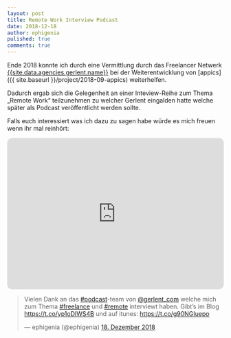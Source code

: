 ```yaml
---
layout: post
title: Remote Work Interview Podcast
date: 2018-12-18
author: ephigenia
pulished: true
comments: true
---
```

Ende 2018 konnte ich durch eine Vermittlung durch das Freelancer Netwerk [{{site.data.agencies.gerlent.name}}]({{site.data.agencies.gerlent.url}}) bei der Weiterentwicklung von [appics]({{ site.baseurl }}/project/2018-09-appics) weiterhelfen.

Dadurch ergab sich die Gelegenheit an einer Inteview-Reihe zum Thema „Remote Work“ teilzunehmen zu welcher Gerlent eingalden hatte welche später als Podcast veröffentlicht werden sollte.

Falls euch interessiert was ich dazu zu sagen habe würde es mich freuen wenn ihr mal reinhört:

<iframe style="border-radius:12px" src="https://open.spotify.com/embed/episode/0af7f7w5bt1CPRlMIhdO39?utm_source=generator" width="100%" height="352" frameBorder="0" allowfullscreen="" allow="autoplay; clipboard-write; encrypted-media; fullscreen; picture-in-picture" loading="lazy"></iframe>

<blockquote class="twitter-tweet" data-lang="de"><p lang="de" dir="ltr">Vielen Dank an das <a href="https://twitter.com/hashtag/podcast?src=hash&amp;ref_src=twsrc%5Etfw">#podcast</a>-team von <a href="https://twitter.com/gerlent_com?ref_src=twsrc%5Etfw">@gerlent_com</a> welche mich zum Thema <a href="https://twitter.com/hashtag/freelance?src=hash&amp;ref_src=twsrc%5Etfw">#freelance</a> und <a href="https://twitter.com/hashtag/remote?src=hash&amp;ref_src=twsrc%5Etfw">#remote</a> interviewt haben. Gibt’s im Blog <a href="https://t.co/yp1oDIWS4B">https://t.co/yp1oDIWS4B</a> und auf itunes: <a href="https://t.co/g90NGIuepo">https://t.co/g90NGIuepo</a></p>&mdash; ephigenia (@ephigenia) <a href="https://twitter.com/ephigenia/status/1074940260730224641?ref_src=twsrc%5Etfw">18. Dezember 2018</a></blockquote> <script async src="https://platform.twitter.com/widgets.js" charset="utf-8"></script> 
